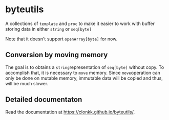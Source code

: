 # byteutils

A collections of ``template`` and ``proc`` to make it easier to work with buffer storing data in either ``string`` or ``seq[byte]``

Note that it doesn't support ``openArray[byte]`` for now.

## Conversion by moving memory

The goal is to obtains a ``string``representation of ``seq[byte]`` without copy.
To accomplish that, it is necessary to ``move`` memory.
Since ``move``operation can only be done on mutable memory, immutable data will be copied and thus, will be much slower.

## Detailed documentaton

Read the documentation at https://clonkk.github.io/byteutils/.
